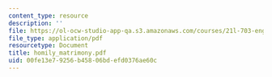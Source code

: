 ```yaml
---
content_type: resource
description: ''
file: https://ol-ocw-studio-app-qa.s3.amazonaws.com/courses/21l-703-english-renaissance-drama-theatre-and-society-in-the-age-of-shakespeare-fall-2003/00fe13e79256b45806bdefd0376ae60c_homily_matrimony.pdf
file_type: application/pdf
resourcetype: Document
title: homily_matrimony.pdf
uid: 00fe13e7-9256-b458-06bd-efd0376ae60c
---
```

